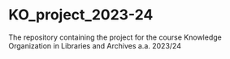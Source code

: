 # KO_project_2023-24
The repository containing the project for the course Knowledge Organization in Libraries and Archives a.a. 2023/24
